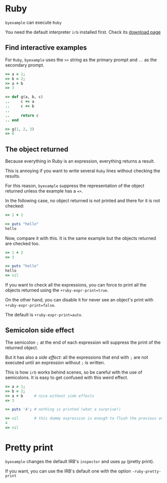 # Ruby

``byexample`` can execute ``Ruby``

You need the default interpreter ``irb`` installed first.
Check its [download page](https://www.ruby-lang.org/en/downloads/)

## Find interactive examples

For ``Ruby``, ``byexample`` uses the ``>>`` string as the primary prompt
and ``..`` as the secondary prompt.


```ruby
>> a = 1;
>> b = 2;
>> a + b
=> 3

>> def g(a, b, c)
..     c += a
..     c += b
..
..     return c
.. end

>> g(1, 2, 3)
=> 6

```

## The object returned

Because everything in Ruby is an expression, everything returns a result.

This is annoying if you want to write several ``Ruby`` lines without checking
the results.

For this reason, ``byexample`` suppress the representation of the object
returned unless the example has a ``=>``.

In the following case, no object returned is not printed and there for
it is not checked:

```ruby
>> 1 + 2

>> puts "hello"
hello

```

Now, compare it with this. It is the same example but the objects returned
are checked too.

```ruby
>> 1 + 2
=> 3

>> puts "hello"
hello
=> nil

```

If you want to check all the expressions, you can force to print all the
objects returned using the ``+ruby-expr-print=true``.

On the other hand, you can disable it for never see an object's print
with ``+ruby-expr-print=false``.

The default is ``+ruby-expr-print=auto``.

## Semicolon side effect

The semicolon ``;`` at the end of each expression will suppress the print of
the returned object.

But it has also a *side effect*: all the expressions that end with ``;`` are not
executed until an expression without ``;`` is written.

This is how ``irb`` works behind scenes, so be careful with the use of
semicolons. It is easy to get confused with this weird effect.

```ruby
>> a = 1;
>> b = 2;
>> a + b     # nice without side effects
=> 3

>> puts '4'; # nothing is printed (what a surprise!)

>> nil       # this dummy expression is enough to flush the previous one
4
=> nil

```

# Pretty print

``byexample`` changes the default IRB's ``inspector`` and uses ``pp``
(pretty print).

If you want, you can use the IRB's default one with
the option ``-ruby-pretty-print``


